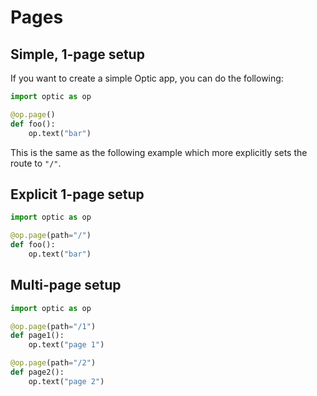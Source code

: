 # Pages

## Simple, 1-page setup

If you want to create a simple Optic app, you can do the following:

```python
import optic as op

@op.page()
def foo():
    op.text("bar")
```

This is the same as the following example which more explicitly sets the route to `"/"`.

## Explicit 1-page setup

```python
import optic as op

@op.page(path="/")
def foo():
    op.text("bar")
```

## Multi-page setup

```python
import optic as op

@op.page(path="/1")
def page1():
    op.text("page 1")

@op.page(path="/2")
def page2():
    op.text("page 2")
```
